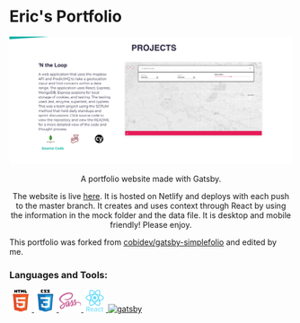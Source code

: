 
# Eric's Portfolio

<p align="center">
    <img src="./src/images/portfolio.png" width="1200"/>
</p>
<p align="center">A portfolio website made with Gatsby.</p>
<p align="center">
The website is live <a href="https://www.esaldivardev.com/">here</a>. It is hosted on Netlify and deploys with each push to the master branch.  It creates and uses context through React by using the information in the mock folder and the data file.  It is desktop and mobile friendly!  Please enjoy.

This portfolio was forked from <a href="https://github.com/cobidev/gatsby-simplefolio">cobidev/gatsby-simplefolio</a> and edited by me.  
</p>

<h3 align="left">Languages and Tools:</h3>
<p align="left"> 
    <a href="https://www.w3.org/html/" target="_blank"> <img src="https://raw.githubusercontent.com/devicons/devicon/master/icons/html5/html5-original-wordmark.svg" alt="html5" width="40" height="40"/> </a><a href="https://www.w3schools.com/css/" target="_blank"> <img src="https://raw.githubusercontent.com/devicons/devicon/master/icons/css3/css3-original-wordmark.svg" alt="css3" width="40" height="40"/> </a><a href="https://sass-lang.com" target="_blank"> <img src="https://raw.githubusercontent.com/devicons/devicon/master/icons/sass/sass-original.svg" alt="sass" width="40" height="40"/> </a> <a href="https://reactjs.org/" target="_blank"> <img src="https://raw.githubusercontent.com/devicons/devicon/master/icons/react/react-original-wordmark.svg" alt="react" width="40" height="40"/> </a><a href="https://www.gatsbyjs.com/" target="_blank"> <img src="https://www.vectorlogo.zone/logos/gatsbyjs/gatsbyjs-icon.svg" alt="gatsby" width="40" height="40"/> </a>
  </p>

